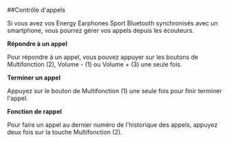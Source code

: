 ##Contrôle d'appels

Si vous avez vos Energy Earphones Sport Bluetooth synchronisés avec un smartphone, vous pourrez gérer vos appels depuis les écouteurs.

**Répondre à un appel**

Pour répondre à un appel, vous pouvez appuyer sur les boutons de Multifonction (2), Volume - (1) ou Volume + (3) une seule fois.

**Terminer un appel**

Appuyez sur le bouton de Multifonction (1) une seule fois pour finir terminer l'appel.

**Fonction de rappel**

Pour faire un appel au dernier numéro de l'historique des appels, appuyez deux fois sur la touche Multifonction (2). 
